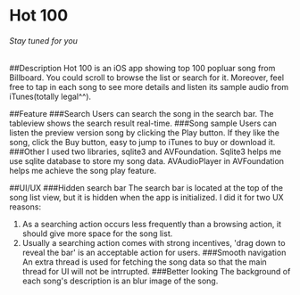 # Hot 100 
###### Stay tuned for you

##Description
Hot 100 is an iOS app showing top 100 popluar song from Billboard. You could scroll to browse the list or search for it. Moreover, feel free to tap in each song to see more details and listen its sample audio from iTunes(totally legal^^).

##Feature
###Search
Users can search the song in the search bar. The tableview shows the search result real-time.
###Song sample
Users can listen the preview version song by clicking the Play button. If they like the song, click the Buy button, easy to jump to iTunes to buy or download it.
###Other
I used two libraries, sqlite3 and AVFoundation. Sqlite3 helps me use sqlite database to store my song data. AVAudioPlayer in AVFoundation helps me achieve the song play feature. 

##UI/UX
###Hidden search bar
The search bar is located at the top of the song list view, but it is hidden when the app is initialized. I did it for two UX reasons:
1. As a searching action occurs less frequently than a browsing action, it should give more space for the song list.
2. Usually a searching action comes with strong incentives, 'drag down to reveal the bar' is an acceptable action for users.
###Smooth navigation
An extra thread is used for fetching the song data so that the main thread for UI will not be intrrupted.
###Better looking
The background of each song's description is an blur image of the song.
